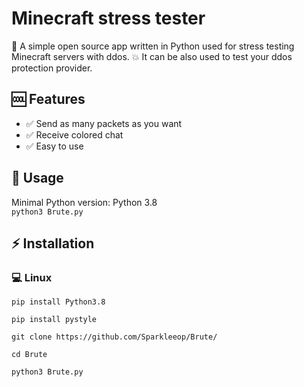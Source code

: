 # Minecraft stress tester
🤖 A simple open source app written in Python used for stress testing Minecraft servers with ddos.
💥 It can be also used to test your ddos protection provider. 

## 🆒 Features
- ✅ Send as many packets as you want
- ✅ Receive colored chat
- ✅ Easy to use

## 📖 Usage
Minimal Python version: Python 3.8   
`python3 Brute.py`  

## ⚡ Installation
### 💻 Linux
`pip install Python3.8`

`pip install pystyle`

`git clone https://github.com/Sparkleeop/Brute/`

`cd Brute`

`python3 Brute.py`
